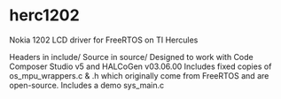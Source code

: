 herc1202
========

Nokia 1202 LCD driver for FreeRTOS on TI Hercules

Headers in include/
Source in source/
Designed to work with Code Composer Studio v5 and HALCoGen v03.06.00
Includes fixed copies of os_mpu_wrappers.c & .h which originally come from FreeRTOS and are open-source.
Includes a demo sys_main.c
